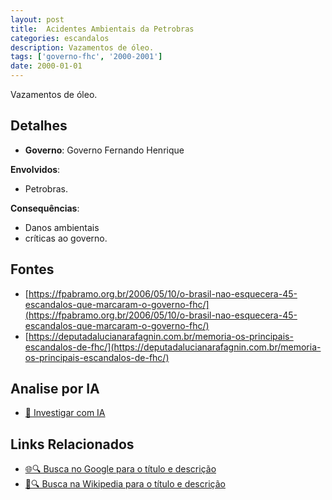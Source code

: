```yaml
---
layout: post
title:  Acidentes Ambientais da Petrobras
categories: escandalos
description: Vazamentos de óleo.
tags: ['governo-fhc', '2000-2001']
date: 2000-01-01
---
```


Vazamentos de óleo.

## Detalhes
- **Governo**: Governo Fernando Henrique

**Envolvidos**:
- Petrobras.


**Consequências**:
- Danos ambientais
- críticas ao governo.


## Fontes
- [https://fpabramo.org.br/2006/05/10/o-brasil-nao-esquecera-45-escandalos-que-marcaram-o-governo-fhc/](https://fpabramo.org.br/2006/05/10/o-brasil-nao-esquecera-45-escandalos-que-marcaram-o-governo-fhc/)
- [https://deputadalucianarafagnin.com.br/memoria-os-principais-escandalos-de-fhc/](https://deputadalucianarafagnin.com.br/memoria-os-principais-escandalos-de-fhc/)


## Analise por IA
- [🤖 Investigar com IA](https://www.perplexity.ai/search?q=Acidentes%20Ambientais%20da%20Petrobras%20Vazamentos%20de%20%C3%B3leo.%20Governo%20Fernando%20Henrique)

## Links Relacionados
- [🌐🔍 Busca no Google para o título e descrição](https://www.google.com/search?q=Acidentes%20Ambientais%20da%20Petrobras%20Vazamentos%20de%20%C3%B3leo.%20Governo%20Fernando%20Henrique)
- [📖🔍 Busca na Wikipedia para o título e descrição](https://pt.wikipedia.org/w/index.php?search=Acidentes%20Ambientais%20da%20Petrobras%20Vazamentos%20de%20%C3%B3leo.%20Governo%20Fernando%20Henrique)

